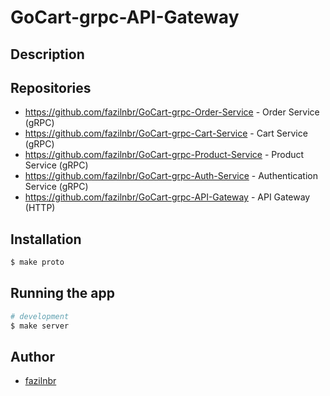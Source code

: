 # GoCart-grpc-API-Gateway

## Description



## Repositories

- https://github.com/fazilnbr/GoCart-grpc-Order-Service - Order Service (gRPC)
- https://github.com/fazilnbr/GoCart-grpc-Cart-Service - Cart Service (gRPC)
- https://github.com/fazilnbr/GoCart-grpc-Product-Service  - Product Service (gRPC)
- https://github.com/fazilnbr/GoCart-grpc-Auth-Service - Authentication Service (gRPC)
- https://github.com/fazilnbr/GoCart-grpc-API-Gateway - API Gateway (HTTP)

## Installation

```bash
$ make proto
```

## Running the app

```bash
# development
$ make server
```

## Author

- [fazilnbr](https://www.linkedin.com/in/fazil-muhammed-915807190/)

